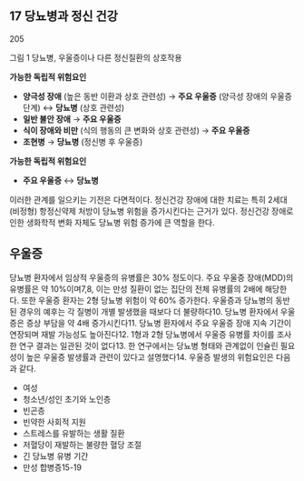 ## 17 당뇨병과 정신 건강
205

그림 1 당뇨병, 우울증이나 다른 정신질환의 상호작용

**가능한 독립적 위험요인**
*   **양극성 장애** (높은 동반 이환과 상호 관련성) → **주요 우울증** (양극성 장애의 우울증 단계) ↔ **당뇨병** (상호 관련성)
*   **일반 불안 장애** → **주요 우울증**
*   **식이 장애와 비만** (식의 행동의 큰 변화와 상호 관련성) → **주요 우울증**
*   **조현병** → **당뇨병** (정신병 후 우울증)

**가능한 독립적 위험요인**
*   **주요 우울증** ↔ **당뇨병**

이러한 관계를 일으키는 기전은 다면적이다. 정신건강 장애에 대한 치료는 특히 2세대(비정형) 항정신약제 처방이 당뇨병 위험을 증가시킨다는 근거가 있다. 정신건강 장애로 인한 생화학적 변화 자체도 당뇨병 위험 증가에 큰 역할을 한다.

## 우울증
당뇨병 환자에서 임상적 우울증의 유병률은 30% 정도이다. 주요 우울증 장애(MDD)의 유병률은 약 10%이며7,8, 이는 만성 질환이 없는 집단의 전체 유병률의 2배에 해당한다. 또한 우울증 환자는 2형 당뇨병 위험이 약 60% 증가한다. 우울증과 당뇨병의 동반된 경우의 예후는 각 질병이 개별 발생했을 때보다 더 불량하다10. 당뇨병 환자에서 우울증은 증상 부담을 약 4배 증가시킨다11. 당뇨병 환자에서 주요 우울증 장애 지속 기간이 연장되며 재발 가능성도 높아진다12.
1형과 2형 당뇨병에서 우울증 유병률 차이를 조사한 연구 결과는 일관된 것이 없다13. 한 연구에서는 당뇨병 형태와 관계없이 인슐린 필요성이 높은 우울증 발생률과 관련이 있다고 설명했다14.
우울증 발생의 위험요인은 다음과 같다.
*   여성
*   청소년/성인 초기와 노인층
*   빈곤층
*   빈약한 사회적 지원
*   스트레스를 유발하는 생활 질환
*   저혈당이 재발하는 불량한 혈당 조절
*   긴 당뇨병 유병 기간
*   만성 합병증15-19